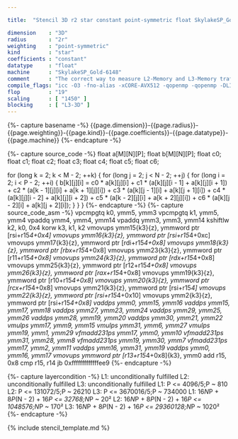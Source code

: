 ```yaml
---

title:  "Stencil 3D r2 star constant point-symmetric float SkylakeSP_Gold-6148"

dimension    : "3D"
radius       : "2r"
weighting    : "point-symmetric"
kind         : "star"
coefficients : "constant"
datatype     : "float"
machine      : "SkylakeSP_Gold-6148"
comment      : "The correct way to measure L2-Memory and L3-Memory traffic is unknown, hence the prediction by kerncraft is less accurate."
compile_flags: "icc -O3 -fno-alias -xCORE-AVX512 -qopenmp -qopenmp -DLIKWID_PERFMON -Ilikwid-4.3.3/include -Llikwid-4.3.3/lib -Iheaders/dummy.c stencil_compilable.c -o stencil -llikwid"
flop         : "19"
scaling      : [ "1450" ]
blocking     : [ "L3-3D" ]
---
```


{%- capture basename -%}
{{page.dimension}}-{{page.radius}}-{{page.weighting}}-{{page.kind}}-{{page.coefficients}}-{{page.datatype}}-{{page.machine}}
{%- endcapture -%}

{%- capture source_code -%}
float a[M][N][P];
float b[M][N][P];
float c0;
float c1;
float c2;
float c3;
float c4;
float c5;
float c6;

for (long k = 2; k < M - 2; ++k) {
  for (long j = 2; j < N - 2; ++j) {
    for (long i = 2; i < P - 2; ++i) {
      b[k][j][i] = c0 * a[k][j][i] +
                   c1 * (a[k][j][i - 1] + a[k][j][i + 1]) +
                   c2 * (a[k - 1][j][i] + a[k + 1][j][i]) +
                   c3 * (a[k][j - 1][i] + a[k][j + 1][i]) +
                   c4 * (a[k][j][i - 2] + a[k][j][i + 2]) +
                   c5 * (a[k - 2][j][i] + a[k + 2][j][i]) +
                   c6 * (a[k][j - 2][i] + a[k][j + 2][i]);
    }
  }
}
{%- endcapture -%}
{%- capture source_code_asm -%}
vpcmpgtq k0, ymm5, ymm3
vpcmpgtq k1, ymm5, ymm4
vpaddq ymm4, ymm4, ymm14
vpaddq ymm3, ymm3, ymm14
kshiftlw k2, k0, 0x4
korw k3, k1, k2
vmovups ymm15{k3}{z}, ymmword ptr [rsi+r15*4+0x4]
vmovups ymm16{k3}{z}, ymmword ptr [rsi+r15*4+0xc]
vmovups ymm17{k3}{z}, ymmword ptr [rdi+r15*4+0x8]
vmovups ymm18{k3}{z}, ymmword ptr [rbx+r15*4+0x8]
vmovups ymm23{k3}{z}, ymmword ptr [r11+r15*4+0x8]
vmovups ymm24{k3}{z}, ymmword ptr [rdx+r15*4+0x8]
vmovups ymm25{k3}{z}, ymmword ptr [r12+r15*4+0x8]
vmovups ymm26{k3}{z}, ymmword ptr [rax+r15*4+0x8]
vmovups ymm19{k3}{z}, ymmword ptr [r10+r15*4+0x8]
vmovups ymm20{k3}{z}, ymmword ptr [rcx+r15*4+0x8]
vmovups ymm21{k3}{z}, ymmword ptr [rsi+r15*4]
vmovups ymm22{k3}{z}, ymmword ptr [rsi+r15*4+0x10]
vmovups ymm2{k3}{z}, ymmword ptr [rsi+r15*4+0x8]
vaddps ymm0, ymm15, ymm16
vaddps ymm15, ymm17, ymm18
vaddps ymm27, ymm23, ymm24
vaddps ymm29, ymm25, ymm26
vaddps ymm28, ymm19, ymm20
vaddps ymm30, ymm21, ymm22
vmulps ymm17, ymm9, ymm15
vmulps ymm31, ymm6, ymm27
vmulps ymm19, ymm1, ymm29
vfmadd231ps ymm17, ymm0, ymm10
vfmadd231ps ymm31, ymm28, ymm8
vfmadd231ps ymm19, ymm30, ymm7
vfmadd231ps ymm17, ymm2, ymm11
vaddps ymm16, ymm31, ymm19
vaddps ymm0, ymm16, ymm17
vmovups ymmword ptr [r13+r15*4+0x8]{k3}, ymm0
add r15, 0x8
cmp r15, r14
jb 0xfffffffffffffee9
{%- endcapture -%}

{%- capture layercondition -%}
L1: unconditionally fulfilled
L2: unconditionally fulfilled
L3: unconditionally fulfilled
L1: P <= 4096/5;P ~ 810
L2: P <= 131072/5;P ~ 26210
L3: P <= 3670016/5;P ~ 734000
L1: 16*N*P + 8*P*(N - 2) + 16*P <= 32768;N*P ~ 20²
L2: 16*N*P + 8*P*(N - 2) + 16*P <= 1048576;N*P ~ 170²
L3: 16*N*P + 8*P*(N - 2) + 16*P <= 29360128;N*P ~ 1020²
{%- endcapture -%}

{% include stencil_template.md %}
